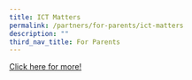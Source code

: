 ```yaml
---
title: ICT Matters
permalink: /partners/for-parents/ict-matters
description: ""
third_nav_title: For Parents
---
```

[Click here for more!](https://staging.d27rdzq3nz64km.amplifyapp.com/partners/for-parents/ict-matters/student-portals)
